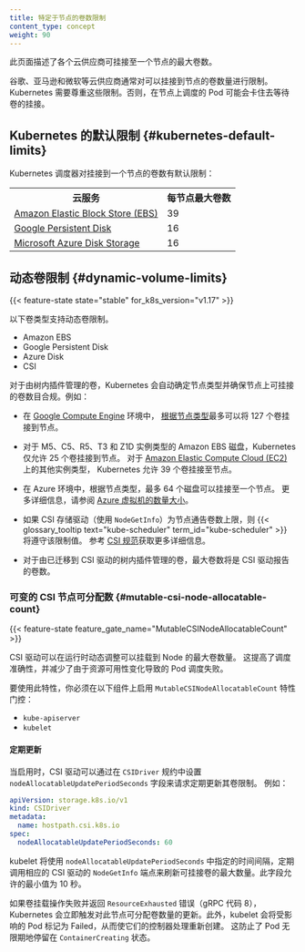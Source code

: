 ```yaml
---
title: 特定于节点的卷数限制
content_type: concept
weight: 90
---
```

<!--
reviewers:
- jsafrane
- saad-ali
- thockin
- msau42
title: Node-specific Volume Limits
content_type: concept
weight: 90
-->

<!-- overview -->

<!--
This page describes the maximum number of volumes that can be attached
to a Node for various cloud providers.
-->
此页面描述了各个云供应商可挂接至一个节点的最大卷数。

<!--
Cloud providers like Google, Amazon, and Microsoft typically have a limit on
how many volumes can be attached to a Node. It is important for Kubernetes to
respect those limits. Otherwise, Pods scheduled on a Node could get stuck
waiting for volumes to attach.
-->
谷歌、亚马逊和微软等云供应商通常对可以挂接到节点的卷数量进行限制。
Kubernetes 需要尊重这些限制。否则，在节点上调度的 Pod 可能会卡住去等待卷的挂接。

<!-- body -->

<!--
## Kubernetes default limits

The Kubernetes scheduler has default limits on the number of volumes
that can be attached to a Node:
-->
## Kubernetes 的默认限制   {#kubernetes-default-limits}

Kubernetes 调度器对挂接到一个节点的卷数有默认限制：

<!--
<table>
  <tr><th>Cloud service</th><th>Maximum volumes per Node</th></tr>
  <tr><td><a href="https://aws.amazon.com/ebs/">Amazon Elastic Block Store (EBS)</a></td><td>39</td></tr>
  <tr><td><a href="https://cloud.google.com/persistent-disk/">Google Persistent Disk</a></td><td>16</td></tr>
  <tr><td><a href="https://azure.microsoft.com/en-us/services/storage/main-disks/">Microsoft Azure Disk Storage</a></td><td>16</td></tr>
</table>
-->
<table>
  <tr><th>云服务</th><th>每节点最大卷数</th></tr>
  <tr><td><a href="https://aws.amazon.com/ebs/">Amazon Elastic Block Store (EBS)</a></td><td>39</td></tr>
  <tr><td><a href="https://cloud.google.com/persistent-disk/">Google Persistent Disk</a></td><td>16</td></tr>
  <tr><td><a href="https://azure.microsoft.com/en-us/services/storage/main-disks/">Microsoft Azure Disk Storage</a></td><td>16</td></tr>
</table>

<!--
## Dynamic volume limits
-->
## 动态卷限制   {#dynamic-volume-limits}

{{< feature-state state="stable" for_k8s_version="v1.17" >}}

<!--
Dynamic volume limits are supported for following volume types.
-->
以下卷类型支持动态卷限制。

- Amazon EBS
- Google Persistent Disk
- Azure Disk
- CSI

<!--
For volumes managed by in-tree volume plugins, Kubernetes automatically determines the Node
type and enforces the appropriate maximum number of volumes for the node. For example:
-->
对于由树内插件管理的卷，Kubernetes 会自动确定节点类型并确保节点上可挂接的卷数目合规。例如：

<!--
* On
<a href="https://cloud.google.com/compute/">Google Compute Engine</a>,
up to 127 volumes can be attached to a node, [depending on the node
type](https://cloud.google.com/compute/docs/disks/#pdnumberlimits).
-->
* 在 <a href="https://cloud.google.com/compute/">Google Compute Engine</a> 环境中，
  [根据节点类型](https://cloud.google.com/compute/docs/disks/#pdnumberlimits)最多可以将 127 个卷挂接到节点。

<!--
* For Amazon EBS disks on M5,C5,R5,T3 and Z1D instance types, Kubernetes allows only 25
volumes to be attached to a Node. For other instance types on
<a href="https://aws.amazon.com/ec2/">Amazon Elastic Compute Cloud (EC2)</a>,
Kubernetes allows 39 volumes to be attached to a Node.

* On Azure, up to 64 disks can be attached to a node, depending on the node type. For more details, refer to [Sizes for virtual machines in Azure](https://docs.microsoft.com/en-us/azure/virtual-machines/windows/sizes).
-->
* 对于 M5、C5、R5、T3 和 Z1D 实例类型的 Amazon EBS 磁盘，Kubernetes 仅允许 25 个卷挂接到节点。
  对于 <a href="https://aws.amazon.com/ec2/">Amazon Elastic Compute Cloud (EC2)</a> 上的其他实例类型，
  Kubernetes 允许 39 个卷挂接至节点。

* 在 Azure 环境中，根据节点类型，最多 64 个磁盘可以挂接至一个节点。
  更多详细信息，请参阅 [Azure 虚拟机的数量大小](https://docs.microsoft.com/zh-cn/azure/virtual-machines/windows/sizes)。

<!--
* If a CSI storage driver advertises a maximum number of volumes for a Node (using `NodeGetInfo`), the {{< glossary_tooltip text="kube-scheduler" term_id="kube-scheduler" >}} honors that limit.
Refer to the [CSI specifications](https://github.com/container-storage-interface/spec/blob/master/spec.md#nodegetinfo) for details.

* For volumes managed by in-tree plugins that have been migrated to a CSI driver, the maximum number of volumes will be the one reported by the CSI driver.
-->
* 如果 CSI 存储驱动（使用 `NodeGetInfo`）为节点通告卷数上限，则
  {{< glossary_tooltip text="kube-scheduler" term_id="kube-scheduler" >}} 将遵守该限制值。
  参考 [CSI 规范](https://github.com/container-storage-interface/spec/blob/master/spec.md#nodegetinfo)获取更多详细信息。

* 对于由已迁移到 CSI 驱动的树内插件管理的卷，最大卷数将是 CSI 驱动报告的卷数。

<!--
### Mutable CSI Node Allocatable Count
-->
### 可变的 CSI 节点可分配数   {#mutable-csi-node-allocatable-count}

{{< feature-state feature_gate_name="MutableCSINodeAllocatableCount" >}}

<!--
CSI drivers can dynamically adjust the maximum number of volumes that can be attached to a Node at runtime. This enhances scheduling accuracy and reduces pod scheduling failures due to changes in resource availability.

To use this feature, you must enable the `MutableCSINodeAllocatableCount` feature gate on the following components:
-->
CSI 驱动可以在运行时动态调整可以挂载到 Node 的最大卷数量。
这提高了调度准确性，并减少了由于资源可用性变化导致的 Pod 调度失败。

要使用此特性，你必须在以下组件上启用 `MutableCSINodeAllocatableCount`
特性门控：

- `kube-apiserver`
- `kubelet`

<!--
#### Periodic Updates

When enabled, CSI drivers can request periodic updates to their volume limits by setting the `nodeAllocatableUpdatePeriodSeconds` field in the `CSIDriver` specification. For example:
-->
#### 定期更新

当启用时，CSI 驱动可以通过在 `CSIDriver` 规约中设置
`nodeAllocatableUpdatePeriodSeconds` 字段来请求定期更新其卷限制。
例如：

```yaml
apiVersion: storage.k8s.io/v1
kind: CSIDriver
metadata:
  name: hostpath.csi.k8s.io
spec:
  nodeAllocatableUpdatePeriodSeconds: 60
```

<!--
Kubelet will periodically call the corresponding CSI driver’s `NodeGetInfo` endpoint to refresh the maximum number of attachable volumes, using the interval specified in `nodeAllocatableUpdatePeriodSeconds`. The minimum allowed value for this field is 10 seconds.
-->
kubelet 将使用 `nodeAllocatableUpdatePeriodSeconds`
中指定的时间间隔，定期调用相应的 CSI 驱动的 `NodeGetInfo`
端点来刷新可挂接卷的最大数量。此字段允许的最小值为 10 秒。

<!--
If a volume attachment operation fails with a `ResourceExhausted` error (gRPC code 8),
Kubernetes triggers an immediate update to the allocatable volume count for that Node.
Additionally, kubelet marks affected pods as Failed, allowing their controllers to
handle recreation. This prevents pods from getting stuck indefinitely in the
`ContainerCreating` state.
-->
如果卷挂载操作失败并返回 `ResourceExhausted` 错误（gRPC 代码 8），
Kubernetes 会立即触发对此节点可分配卷数量的更新。此外，kubelet
会将受影响的 Pod 标记为 Failed，从而使它们的控制器处理重新创建。
这防止了 Pod 无限期地停留在 `ContainerCreating` 状态。
